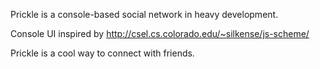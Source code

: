 Prickle is a console-based social network in heavy development.

Console UI inspired by http://csel.cs.colorado.edu/~silkense/js-scheme/

Prickle is a cool way to connect with friends.
